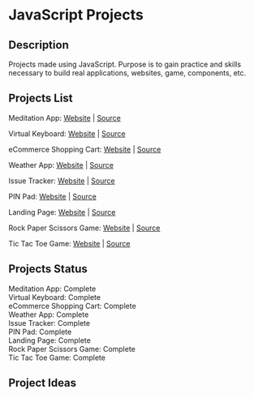 # JavaScript Projects

## Description
Projects made using JavaScript. Purpose is to gain practice and skills necessary to build real applications, websites, game, components, etc.

## Projects List
Meditation App: [Website](https://ejnguyen619.github.io/javascript-projects/Meditation/) | [Source](https://github.com/ejnguyen619/javascript-projects/tree/main/Meditation)

Virtual Keyboard: [Website](https://ejnguyen619.github.io/javascript-projects/Virtual-Keyboard/) | [Source](https://github.com/ejnguyen619/javascript-projects/tree/main/Virtual-Keyboard)

eCommerce Shopping Cart: [Website](https://vanilla-shopping-cart.netlify.app/) | [Source](https://github.com/ejnguyen619/javascript-projects/tree/main/Shopping-Cart)

Weather App: [Website](https://ejnguyen619.github.io/javascript-projects/Weather/) | [Source](https://github.com/ejnguyen619/javascript-projects/tree/main/Weather)

Issue Tracker: [Website](https://ejnguyen619.github.io/javascript-projects/Issue-Tracker/) | [Source](https://github.com/ejnguyen619/javascript-projects/tree/main/Issue-Tracker)

PIN Pad: [Website](https://ejnguyen619.github.io/javascript-projects/PIN-Pad/) | [Source](https://github.com/ejnguyen619/javascript-projects/tree/main/PIN-Pad)

Landing Page: [Website](https://ejnguyen619.github.io/javascript-projects/Landing-Page/) | [Source](https://github.com/ejnguyen619/javascript-projects/tree/main/Landing-Page)

Rock Paper Scissors Game: [Website](https://ejnguyen619.github.io/javascript-projects/Rock-Paper-Scissors/) | [Source](https://github.com/ejnguyen619/javascript-projects/tree/main/Rock-Paper-Scissors)

Tic Tac Toe Game: [Website](https://ejnguyen619.github.io/javascript-projects/Tic-Tac-Toe/) | [Source](https://github.com/ejnguyen619/javascript-projects/tree/main/Tic-Tac-Toe)

## Projects Status
Meditation App: Complete\
Virtual Keyboard: Complete\
eCommerce Shopping Cart: Complete\
Weather App: Complete\
Issue Tracker: Complete\
PIN Pad: Complete\
Landing Page: Complete\
Rock Paper Scissors Game: Complete\
Tic Tac Toe Game: Complete

## Project Ideas
